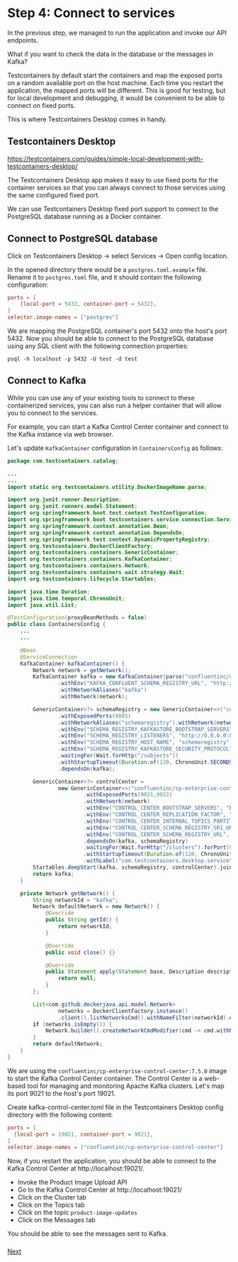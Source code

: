 # Step 4: Connect to services

In the previous step, we managed to run the application and invoke our API endpoints.

What if you want to check the data in the database or the messages in Kafka?

Testcontainers by default start the containers and map the exposed ports on a random available port on the host machine.
Each time you restart the application, the mapped ports will be different.
This is good for testing, but for local development and debugging, it would be convenient to be able to connect on fixed ports.

This is where Testcontainers Desktop comes in handy.

## Testcontainers Desktop
https://testcontainers.com/guides/simple-local-development-with-testcontainers-desktop/

The Testcontainers Desktop app makes it easy to use fixed ports for the container services
so that you can always connect to those services using the same configured fixed port.

We can use Testcontainers Desktop fixed port support to connect to the PostgreSQL database running as a Docker container.

## Connect to PostgreSQL database
Click on Testcontainers Desktop → select Services → Open config location.

In the opened directory there would be a `postgres.toml.example` file. Rename it to `postgres.toml` file, 
and it should contain the following configuration:

```toml
ports = [
    {local-port = 5432, container-port = 5432},
]
selector.image-names = ["postgres"]
```

We are mapping the PostgreSQL container's port 5432 onto the host's port 5432.
Now you should be able to connect to the PostgreSQL database using any SQL client 
with the following connection properties:

```shell
psql -h localhost -p 5432 -U test -d test
```

## Connect to Kafka
While you can use any of your existing tools to connect to these containerized services,
you can also run a helper container that will allow you to connect to the services.

For example, you can start a Kafka Control Center container and connect to the Kafka instance via web browser.

Let's update `KafkaContainer` configuration in `ContainersConfig` as follows:

```java
package com.testcontainers.catalog;

...
...
import static org.testcontainers.utility.DockerImageName.parse;

import org.junit.runner.Description;
import org.junit.runners.model.Statement;
import org.springframework.boot.test.context.TestConfiguration;
import org.springframework.boot.testcontainers.service.connection.ServiceConnection;
import org.springframework.context.annotation.Bean;
import org.springframework.context.annotation.DependsOn;
import org.springframework.test.context.DynamicPropertyRegistry;
import org.testcontainers.DockerClientFactory;
import org.testcontainers.containers.GenericContainer;
import org.testcontainers.containers.KafkaContainer;
import org.testcontainers.containers.Network;
import org.testcontainers.containers.wait.strategy.Wait;
import org.testcontainers.lifecycle.Startables;

import java.time.Duration;
import java.time.temporal.ChronoUnit;
import java.util.List;

@TestConfiguration(proxyBeanMethods = false)
public class ContainersConfig {
    ...
    ...

    @Bean
    @ServiceConnection
    KafkaContainer kafkaContainer() {
        Network network = getNetwork();
        KafkaContainer kafka = new KafkaContainer(parse("confluentinc/cp-kafka:7.5.0"))
                .withEnv("KAFKA_CONFLUENT_SCHEMA_REGISTRY_URL", "http://schemaregistry:8085")
                .withNetworkAliases("kafka")
                .withNetwork(network);

        GenericContainer<?> schemaRegistry = new GenericContainer<>("confluentinc/cp-schema-registry:7.5.0")
                .withExposedPorts(8085)
                .withNetworkAliases("schemaregistry").withNetwork(network)
                .withEnv("SCHEMA_REGISTRY_KAFKASTORE_BOOTSTRAP_SERVERS", "PLAINTEXT://kafka:9092")
                .withEnv("SCHEMA_REGISTRY_LISTENERS", "http://0.0.0.0:8085")
                .withEnv("SCHEMA_REGISTRY_HOST_NAME", "schemaregistry")
                .withEnv("SCHEMA_REGISTRY_KAFKASTORE_SECURITY_PROTOCOL", "PLAINTEXT")
                .waitingFor(Wait.forHttp("/subjects"))
                .withStartupTimeout(Duration.of(120, ChronoUnit.SECONDS))
                .dependsOn(kafka);

        GenericContainer<?> controlCenter =
                new GenericContainer<>("confluentinc/cp-enterprise-control-center:7.5.0")
                        .withExposedPorts(9021,9022)
                        .withNetwork(network)
                        .withEnv("CONTROL_CENTER_BOOTSTRAP_SERVERS", "BROKER://kafka:9092")
                        .withEnv("CONTROL_CENTER_REPLICATION_FACTOR", "1")
                        .withEnv("CONTROL_CENTER_INTERNAL_TOPICS_PARTITIONS", "1")
                        .withEnv("CONTROL_CENTER_SCHEMA_REGISTRY_SR1_URL", "http://schemaregistry:8085")
                        .withEnv("CONTROL_CENTER_SCHEMA_REGISTRY_URL", "http://schemaregistry:8085")
                        .dependsOn(kafka, schemaRegistry)
                        .waitingFor(Wait.forHttp("/clusters").forPort(9021).allowInsecure())
                        .withStartupTimeout(Duration.of(120, ChronoUnit.SECONDS))
                        .withLabel("com.testcontainers.desktop.service", "cp-control-center");
        Startables.deepStart(kafka, schemaRegistry, controlCenter).join();
        return kafka;
    }

    private Network getNetwork() {
        String networkId = "kafka";
        Network defaultNetwork = new Network() {
            @Override
            public String getId() {
                return networkId;
            }

            @Override
            public void close() {}

            @Override
            public Statement apply(Statement base, Description description) {
                return null;
            }
        };

        List<com.github.dockerjava.api.model.Network>
                networks = DockerClientFactory.instance()
                .client().listNetworksCmd().withNameFilter(networkId).exec();
        if (networks.isEmpty()) {
            Network.builder().createNetworkCmdModifier(cmd -> cmd.withName(networkId)).build().getId();
        }
        return defaultNetwork;
    }
}
```

We are using the `confluentinc/cp-enterprise-control-center:7.5.0` image to start the Kafka Control Center container.
The Control Center is a web-based tool for managing and monitoring Apache Kafka clusters.
Let's map its port 9021 to the host's port 19021.

Create kafka-control-center.toml file in the Testcontainers Desktop config directory with the following content:

```toml
ports = [
  {local-port = 19021, container-port = 9021},
]
selector.image-names = ["confluentinc/cp-enterprise-control-center"]
```

Now, if you restart the application, you should be able to connect to the Kafka Control Center at http://localhost:19021/.

* Invoke the Product Image Upload API
* Go to the Kafka Control Center at http://localhost:19021/
* Click on the Cluster tab
* Click on the Topics tab
* Click on the topic `product-image-updates`
* Click on the Messages tab

You should be able to see the messages sent to Kafka.

### 
[Next](step-5-use-reusable-containers.md)
